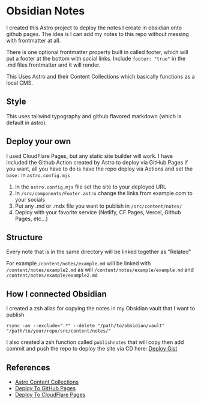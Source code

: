 # Obsidian Notes

I created this Astro project to deploy the notes I create in obsidian onto github pages. The idea is I can add my notes to this repo without messing with frontmatter at all. 

There is one optional frontmatter property built in called footer, which will put a footer at the bottom with social links. Include `footer: "true"` in the .md files frontmatter and it will render. 

This Uses Astro and their Content Collections which basically functions as a local CMS. 

## Style

This uses tailwind typography and github flavored markdown (which is default in astro).

## Deploy your own

I used CloudFlare Pages, but any static site builder will work. I have included the Github Action created by Astro to deploy via GitHub Pages if you want, all you have to do is have the repo deploy via Actions and set the `base:` in `astro.config.mjs`

1. In the `astro.config.mjs` file set the site to your deployed URL
2. In `/src/components/Footer.astro` change the links from example.com to your socials
3. Put any .md or .mdx file you want to publish in `/src/content/notes/`
4. Deploy with your favorite service (Netlify, CF Pages, Vercel, Github Pages, etc...)


## Structure

Every note that is in the same directory will be linked together as "Related"

For example `/content/notes/example.md` will be linked with `/content/notes/example2.md` as will `/content/notes/example/example.md` and `/content/notes/example/example2.md`


## How I connected Obsidian

I created a zsh alias for copying the notes in my Obsidian vault that I want to publish

`rsync -av --exclude=".*" --delete "/path/to/obsidian/vault" "/path/to/your/repo/src/content/notes/"`

I also created a zsh function called `publishnotes` that will copy then add commit and push the repo to deploy the site via CD here: [Deploy Gist](https://gist.github.com/OliverSpeir/b1e4210d6466b54a6b7d29148deb4d96)


## References

- [Astro Content Collections](https://docs.astro.build/en/guides/content-collections/)
- [Deploy To GitHub Pages](https://docs.astro.build/en/guides/deploy/github/)
- [Deploy To CloudFlare Pages](https://developers.cloudflare.com/pages/framework-guides/deploy-an-astro-site/)
